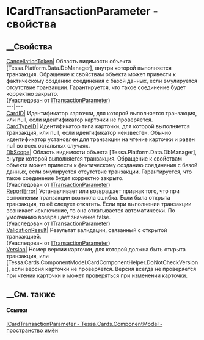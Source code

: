 # ICardTransactionParameter - свойства
##  __Свойства
[CancellationToken](P_Tessa_Platform_Data_ITransactionParameter_CancellationToken.htm)|
Область видимости объекта [Tessa.Platform.Data.DbManager], внутри которой
выполняется транзакция. Обращение к свойствам объекта может привести к
фактическому созданию соединения с базой данных, если эмулируется отсутствие
транзакции. Гарантируется, что такое соединение будет корректно закрыто.  
(Унаследован от
[ITransactionParameter](T_Tessa_Platform_Data_ITransactionParameter.htm))  
---|---  
[CardID](P_Tessa_Cards_ComponentModel_ICardTransactionParameter_CardID.htm)|
Идентификатор карточки, для которой выполняется транзакция, или null, если
идентификатор карточки не проверяется.  
[CardTypeID](P_Tessa_Cards_ComponentModel_ICardTransactionParameter_CardTypeID.htm)|
Идентификатор типа карточки, для которой выполняется транзакция, или null,
если идентификатор неизвестен. Обычно идентификатор установлен для транзакции
на чтение карточки и равен null во всех остальных случаях.  
[DbScope](P_Tessa_Platform_Data_ITransactionParameter_DbScope.htm)|  Область
видимости объекта [Tessa.Platform.Data.DbManager], внутри которой выполняется
транзакция. Обращение к свойствам объекта может привести к фактическому
созданию соединения с базой данных, если эмулируется отсутствие транзакции.
Гарантируется, что такое соединение будет корректно закрыто.  
(Унаследован от
[ITransactionParameter](T_Tessa_Platform_Data_ITransactionParameter.htm))  
[ReportError](P_Tessa_Platform_Data_ITransactionParameter_ReportError.htm)|
Устанавливает или возвращает признак того, что при выполнении транзакции
возникла ошибка. Если была открыта транзакция, то её следует откатить. Если
при выполнении транзакции возникает исключение, то она откатывается
автоматически. По умолчанию возвращает значение false.  
(Унаследован от
[ITransactionParameter](T_Tessa_Platform_Data_ITransactionParameter.htm))  
[ValidationResult](P_Tessa_Platform_Data_ITransactionParameter_ValidationResult.htm)|
Результат валидации, связанный с открытой транзакцией.  
(Унаследован от
[ITransactionParameter](T_Tessa_Platform_Data_ITransactionParameter.htm))  
[Version](P_Tessa_Cards_ComponentModel_ICardTransactionParameter_Version.htm)|
Номер версии карточки, для которой должна быть открыта транзакция, или
[Tessa.Cards.ComponentModel.CardComponentHelper.DoNotCheckVersion], если
версия карточки не проверяется. Версия всегда не проверяется при чтении
карточки и может проверяться при изменении карточки.  
## __См. также
#### Ссылки
[ICardTransactionParameter -
](T_Tessa_Cards_ComponentModel_ICardTransactionParameter.htm)
[Tessa.Cards.ComponentModel - пространство
имён](N_Tessa_Cards_ComponentModel.htm)
